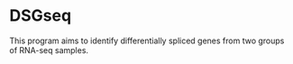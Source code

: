 # DSGseq

This program aims to identify differentially spliced genes from two groups of RNA-seq samples.
